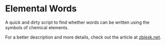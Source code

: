 # Elemental Words

A quick and dirty script to find whether words can be written using the symbols of chemical elements.

For a better description and more details, check out the article at [zblesk.net](http://www.zblesk.net/blog/2014/03/elemental-words/ "zblesk.net").